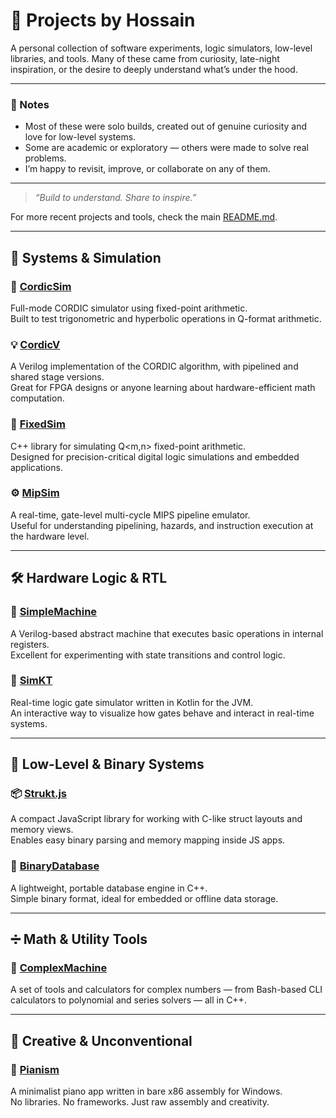 # 🧠 Projects by Hossain

A personal collection of software experiments, logic simulators, low-level libraries, and tools. Many of these came from curiosity, late-night inspiration, or the desire to deeply understand what’s under the hood.

---

### 📌 Notes

- Most of these were solo builds, created out of genuine curiosity and love for low-level systems.
- Some are academic or exploratory — others were made to solve real problems.
- I’m happy to revisit, improve, or collaborate on any of them.

---

> _“Build to understand. Share to inspire.”_

For more recent projects and tools, check the main [README.md](./README.md).

---

## 🧩 Systems & Simulation

### 🔢 [CordicSim](../../../CordicSim)
Full-mode CORDIC simulator using fixed-point arithmetic.  
Built to test trigonometric and hyperbolic operations in Q-format arithmetic.

### 💡 [CordicV](../../../CordicV)
A Verilog implementation of the CORDIC algorithm, with pipelined and shared stage versions.  
Great for FPGA designs or anyone learning about hardware-efficient math computation.

### 🧮 [FixedSim](../../../FixedSim)
C++ library for simulating Q<m,n> fixed-point arithmetic.  
Designed for precision-critical digital logic simulations and embedded applications.

### ⚙️ [MipSim](../../../MipSim)
A real-time, gate-level multi-cycle MIPS pipeline emulator.  
Useful for understanding pipelining, hazards, and instruction execution at the hardware level.

---

## 🛠 Hardware Logic & RTL

### 🧾 [SimpleMachine](../../../SimpleMachine)
A Verilog-based abstract machine that executes basic operations in internal registers.  
Excellent for experimenting with state transitions and control logic.

### 🧰 [SimKT](../../../SimKT)
Real-time logic gate simulator written in Kotlin for the JVM.  
An interactive way to visualize how gates behave and interact in real-time systems.

---

## 🔬 Low-Level & Binary Systems

### 📦 [Strukt.js](../../../Strukt.js)
A compact JavaScript library for working with C-like struct layouts and memory views.  
Enables easy binary parsing and memory mapping inside JS apps.

### 📁 [BinaryDatabase](../../../BinaryDatabase)
A lightweight, portable database engine in C++.  
Simple binary format, ideal for embedded or offline data storage.

---

## ➗ Math & Utility Tools

### 🧠 [ComplexMachine](../../../ComplexMachine)
A set of tools and calculators for complex numbers — from Bash-based CLI calculators to polynomial and series solvers — all in C++.

---

## 🎼 Creative & Unconventional

### 🎹 [Pianism](../../../Pianism)
A minimalist piano app written in bare x86 assembly for Windows.  
No libraries. No frameworks. Just raw assembly and creativity.

<!--
### 📚 [Namayeshgah Ketab 93](#)
An Android app built for the 1393 Tehran International Book Fair.  
Includes event details, map, and offline catalog access.
 -->
